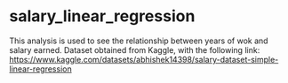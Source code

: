 # salary_linear_regression
This analysis is used to see the relationship between years of wok and salary earned. Dataset obtained from Kaggle, with the following link:
https://www.kaggle.com/datasets/abhishek14398/salary-dataset-simple-linear-regression
